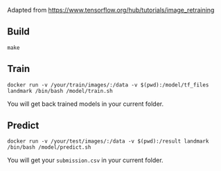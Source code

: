Adapted from https://www.tensorflow.org/hub/tutorials/image_retraining

## Build

```
make
```

## Train

```
docker run -v /your/train/images/:/data -v $(pwd):/model/tf_files landmark /bin/bash /model/train.sh
```

You will get back trained models in your current folder.

## Predict

```
docker run -v /your/test/images/:/data -v $(pwd):/result landmark /bin/bash /model/predict.sh
```

You will get your `submission.csv` in your current folder.
